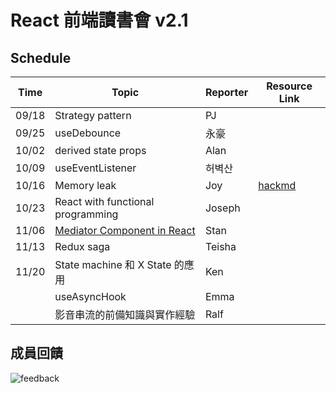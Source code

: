 # React 前端讀書會 v2.1

## Schedule

| Time  | Topic                                                        | Reporter | Resource Link                                           |
| ----- | ------------------------------------------------------------ | -------- | ------------------------------------------------------- |
| 09/18 | Strategy pattern                                             | PJ       |                                                         |
| 09/25 | useDebounce                                                  | 永豪     |                                                         |
| 10/02 | derived state props                                          | Alan     |                                                         |
| 10/09 | useEventListener                                             | 허벽산   |                                                         |
| 10/16 | Memory leak                                                  | Joy      | [hackmd](https://hackmd.io/SdgPPocLQL-JEdX3ohe96g?view) |
| 10/23 | React with functional programming                            | Joseph   |                                                         |
| 11/06 | [Mediator Component in React](https://www.robinwieruch.de/react-mediator-component/) | Stan     |                                                         |
| 11/13 | Redux saga                                                   | Teisha   |                                                         |
| 11/20 | State machine 和 X State 的應用                              | Ken      |                                                         |
|       | useAsyncHook                                                 | Emma     |                                                         |
|       | 影音串流的前備知識與實作經驗                                 | Ralf     |                                                         |

## 成員回饋

![feedback](https://i.imgur.com/yozz1Jg.png)